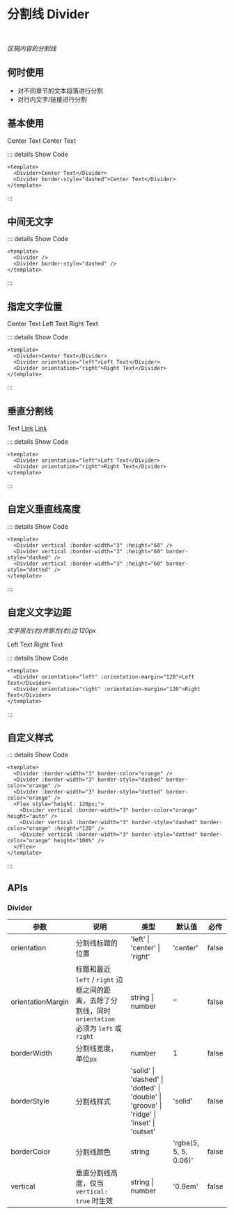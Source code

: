 # 分割线 Divider

<BackTop />
<Watermark fullscreen content="Vue Amazing UI" :z-index="30" />

<br/>

*区隔内容的分割线*

## 何时使用

- 对不同章节的文本段落进行分割
- 对行内文字/链接进行分割

## 基本使用

<Divider>Center Text</Divider>
<Divider border-style="dashed">Center Text</Divider>

::: details Show Code

```vue
<template>
  <Divider>Center Text</Divider>
  <Divider border-style="dashed">Center Text</Divider>
</template>
```

:::

## 中间无文字

<Divider />
<Divider border-style="dashed" />

::: details Show Code

```vue
<template>
  <Divider />
  <Divider border-style="dashed" />
</template>
```

:::

## 指定文字位置

<Divider>Center Text</Divider>
<Divider orientation="left">Left Text</Divider>
<Divider orientation="right">Right Text</Divider>

::: details Show Code

```vue
<template>
  <Divider>Center Text</Divider>
  <Divider orientation="left">Left Text</Divider>
  <Divider orientation="right">Right Text</Divider>
</template>
```

:::

## 垂直分割线

<div>
  Text
  <Divider vertical />
  <a href="#">Link</a>
  <Divider vertical />
  <a href="#">Link</a>
</div>

::: details Show Code

```vue
<template>
  <Divider orientation="left">Left Text</Divider>
  <Divider orientation="right">Right Text</Divider>
</template>
```

:::

## 自定义垂直线高度

<Divider vertical :border-width="3" :height="60" />
<Divider vertical :border-width="3" :height="60" border-style="dashed" />
<Divider vertical :border-width="3" :height="60" border-style="dotted" />

::: details Show Code

```vue
<template>
  <Divider vertical :border-width="3" :height="60" />
  <Divider vertical :border-width="3" :height="60" border-style="dashed" />
  <Divider vertical :border-width="3" :height="60" border-style="dotted" />
</template>
```

:::

## 自定义文字边距

*文字居左(右)并距左(右)边 120px*

<Divider orientation="left" :orientation-margin="120">Left Text</Divider>
<Divider orientation="right" :orientation-margin="120">Right Text</Divider>

::: details Show Code

```vue
<template>
  <Divider orientation="left" :orientation-margin="120">Left Text</Divider>
  <Divider orientation="right" :orientation-margin="120">Right Text</Divider>
</template>
```

:::

## 自定义样式

<Divider :border-width="3" border-color="orange" />
<Divider :border-width="3" border-style="dashed" border-color="orange" />
<Divider :border-width="3" border-style="dotted" border-color="orange" />
<Flex style="height: 120px;">
  <Divider vertical :border-width="3" border-color="orange" height="auto" />
  <Divider vertical :border-width="3" border-style="dashed" border-color="orange" :height="120" />
  <Divider vertical :border-width="3" border-style="dotted" border-color="orange" height="100%" />
</Flex>

::: details Show Code

```vue
<template>
  <Divider :border-width="3" border-color="orange" />
  <Divider :border-width="3" border-style="dashed" border-color="orange" />
  <Divider :border-width="3" border-style="dotted" border-color="orange" />
  <Flex style="height: 120px;">
    <Divider vertical :border-width="3" border-color="orange" height="auto" />
    <Divider vertical :border-width="3" border-style="dashed" border-color="orange" :height="120" />
    <Divider vertical :border-width="3" border-style="dotted" border-color="orange" height="100%" />
  </Flex>
</template>
```

:::

## APIs

### Divider

参数 | 说明 | 类型 | 默认值 | 必传
-- | -- | -- | -- | --
orientation | 分割线标题的位置 | 'left' &#124; 'center' &#124; 'right' | 'center' | false
orientationMargin | 标题和最近 `left` / `right` 边框之间的距离，去除了分割线，同时 `orientation` 必须为 `left` 或 `right` | string &#124; number | '' | false
borderWidth | 分割线宽度，单位`px` | number | 1 | false
borderStyle | 分割线样式 | 'solid' &#124; 'dashed' &#124; 'dotted' &#124; 'double' &#124; 'groove' &#124; 'ridge' &#124; 'inset' &#124; 'outset' | 'solid' | false
borderColor | 分割线颜色 | string | 'rgba(5, 5, 5, 0.06)' | false
vertical | 垂直分割线高度，仅当 `vertical: true` 时生效 | string &#124; number | '0.9em' | false
